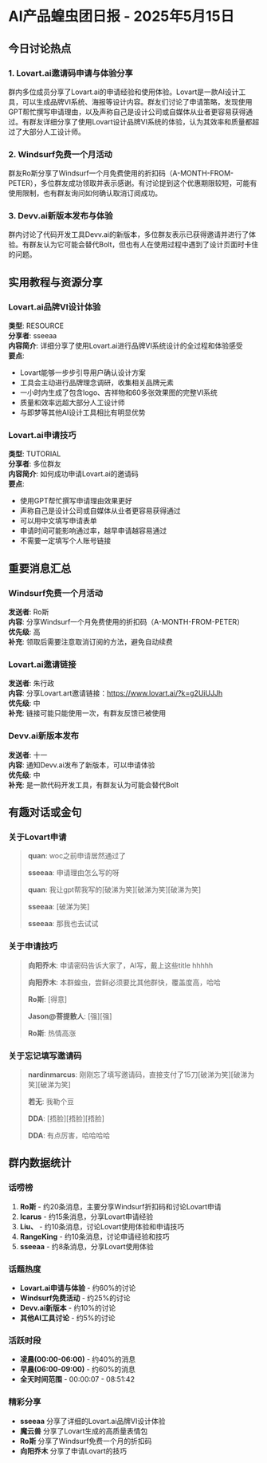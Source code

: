 # AI产品蝗虫团日报 - 2025年5月15日

## 今日讨论热点

### 1. Lovart.ai邀请码申请与体验分享

群内多位成员分享了Lovart.ai的申请经验和使用体验。Lovart是一款AI设计工具，可以生成品牌VI系统、海报等设计内容。群友们讨论了申请策略，发现使用GPT帮忙撰写申请理由，以及声称自己是设计公司或自媒体从业者更容易获得通过。有群友详细分享了使用Lovart设计品牌VI系统的体验，认为其效率和质量都超过了大部分人工设计师。

### 2. Windsurf免费一个月活动

群友Ro斯分享了Windsurf一个月免费使用的折扣码（A-MONTH-FROM-PETER），多位群友成功领取并表示感谢。有讨论提到这个优惠期限较短，可能有使用限制，也有群友询问如何确认取消订阅成功。

### 3. Devv.ai新版本发布与体验

群内讨论了代码开发工具Devv.ai的新版本，多位群友表示已获得邀请并进行了体验。有群友认为它可能会替代Bolt，但也有人在使用过程中遇到了设计页面时卡住的问题。

## 实用教程与资源分享

### Lovart.ai品牌VI设计体验

**类型**: RESOURCE  
**分享者**: sseeaa  
**内容简介**: 详细分享了使用Lovart.ai进行品牌VI系统设计的全过程和体验感受  
**要点**:
- Lovart能够一步步引导用户确认设计方案
- 工具会主动进行品牌理念调研，收集相关品牌元素
- 一小时内生成了包含logo、吉祥物和60多张效果图的完整VI系统
- 质量和效率远超大部分人工设计师
- 与即梦等其他AI设计工具相比有明显优势

### Lovart.ai申请技巧

**类型**: TUTORIAL  
**分享者**: 多位群友  
**内容简介**: 如何成功申请Lovart.ai的邀请码  
**要点**:
- 使用GPT帮忙撰写申请理由效果更好
- 声称自己是设计公司或自媒体从业者更容易获得通过
- 可以用中文填写申请表单
- 申请时间可能影响通过率，越早申请越容易通过
- 不需要一定填写个人账号链接

## 重要消息汇总

### Windsurf免费一个月活动

**发送者**: Ro斯  
**内容**: 分享Windsurf一个月免费使用的折扣码（A-MONTH-FROM-PETER）  
**优先级**: 高  
**补充**: 领取后需要注意取消订阅的方法，避免自动续费

### Lovart.ai邀请链接

**发送者**: 朱行政  
**内容**: 分享Lovart.art邀请链接：https://www.lovart.ai/?k=g2UiUJJh  
**优先级**: 中  
**补充**: 链接可能只能使用一次，有群友反馈已被使用

### Devv.ai新版本发布

**发送者**: 十一  
**内容**: 通知Devv.ai发布了新版本，可以申请体验  
**优先级**: 中  
**补充**: 是一款代码开发工具，有群友认为可能会替代Bolt

## 有趣对话或金句

### 关于Lovart申请

> **quan**: woc之前申请居然通过了
>
> **sseeaa**: 申请理由怎么写的呀
>
> **quan**: 我让gpt帮我写的[破涕为笑][破涕为笑][破涕为笑]
>
> **sseeaa**: [破涕为笑]
>
> **sseeaa**: 那我也去试试

### 关于申请技巧

> **向阳乔木**: 申请密码告诉大家了，AI写，戴上这些title hhhhh
>
> **向阳乔木**: 本群蝗虫，尝鲜必须要比其他群快，覆盖度高，哈哈
>
> **Ro斯**: [得意]
>
> **Jason@菩提散人**: [强][强]
>
> **Ro斯**: 热情高涨

### 关于忘记填写邀请码

> **nardinmarcus**: 刚刚忘了填写邀请码，直接支付了15刀[破涕为笑][破涕为笑][破涕为笑]
>
> **若无**: 我勒个豆
>
> **DDA**: [捂脸][捂脸][捂脸]
>
> **DDA**: 有点厉害，哈哈哈哈

## 群内数据统计

### 话唠榜

1. **Ro斯** - 约20条消息，主要分享Windsurf折扣码和讨论Lovart申请
2. **Icarus** - 约15条消息，分享Lovart申请经验
3. **Liu、** - 约10条消息，讨论Lovart使用体验和申请技巧
4. **RangeKing** - 约10条消息，讨论申请经验和技巧
5. **sseeaa** - 约8条消息，分享Lovart使用体验

### 话题热度

- **Lovart.ai申请与体验** - 约60%的讨论
- **Windsurf免费活动** - 约25%的讨论
- **Devv.ai新版本** - 约10%的讨论
- **其他AI工具讨论** - 约5%的讨论

### 活跃时段

- **凌晨(00:00-06:00)** - 约40%的消息
- **早晨(06:00-09:00)** - 约60%的消息
- **全天时间范围** - 00:00:07 - 08:51:42

### 精彩分享

- **sseeaa** 分享了详细的Lovart.ai品牌VI设计体验
- **魔云兽** 分享了Lovart生成的高质量表情包
- **Ro斯** 分享了Windsurf免费一个月的折扣码
- **向阳乔木** 分享了申请Lovart的技巧